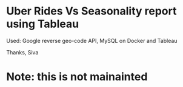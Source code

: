 # Uber Rides Vs Seasonality report using Tableau
Used: Google reverse geo-code API, MySQL on Docker and Tableau

Thanks,
Siva
# Note: this is not mainainted
